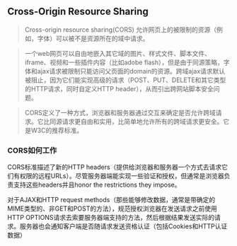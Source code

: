 ## Cross-Origin Resource Sharing

> Cross-origin resource sharing(CORS) 允许网页上的被限制的资源（例如，字体）可以被不是资源所在的域中请求。

> 一个web网页可以自由地嵌入其它域的图片、样式文件、脚本文件、iframe、视频和一些插件内容（比如adobe flash），但是由于同源策略，字体和ajax请求被限制只能访问父页面的domain的资源。跨域ajax请求默认被阻止，因为它们能实现高级的请求（POST、PUT、DELETE和其它类型的HTTP请求，同时自定义HTTP header），从而引出跨网站脚本安全问题。

> CORS定义了一种方式，浏览器和服务器通过交互来确定是否允许跨域请求。它比同源请求更自由和实用，比简单地允许所有的跨域请求更安全。它是W3C的推荐标准。

### CORS如何工作
CORS标准描述了新的HTTP headers（提供给浏览器和服务器一个方式去请求它们有权限的远程URLs）。尽管服务器端能实现一些验证和授权，但通常是浏览器负责支持这些headers并且honor the restrictions they impose。

对于AJAX和HTTP request methods（那些能够修改数据，通常是带确定的MIME类型的、非GET和POST的方法），规范授权浏览器在发送请求之前使用HTTP OPTIONS请求去索要服务器端支持的方法，然后根据结果发送实际的请求。服务器也会通知客户端是否随请求发送资格认证（包括Cookies和HTTP认证数据）
